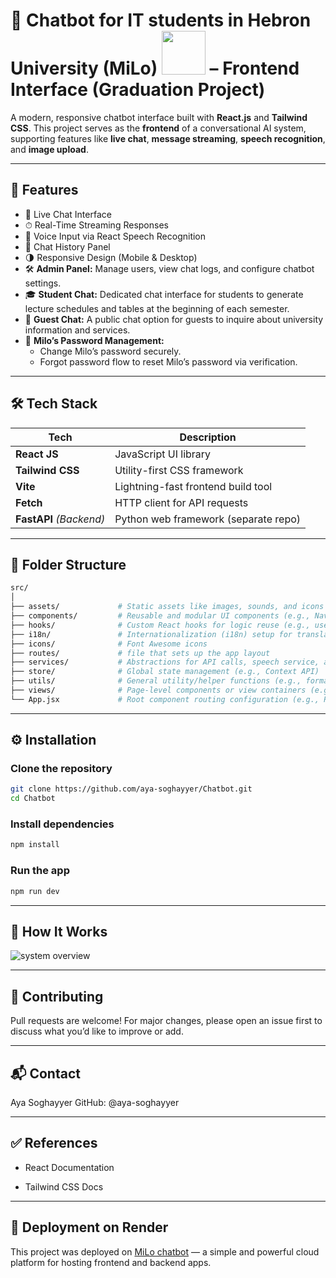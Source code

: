 # 📢 Chatbot for IT students in Hebron University (MiLo) <img src="https://cdn3d.iconscout.com/3d/premium/thumb/robot-3d-icon-download-in-png-blend-fbx-gltf-file-formats--bot-machine-robotic-future-things-and-ai-pack-technology-icons-6740636.png" width="70" height="70"> – Frontend Interface (Graduation Project)

A modern, responsive chatbot interface built with **React.js** and **Tailwind CSS**. This project serves as the **frontend** of a conversational AI system, supporting features like **live chat**, **message streaming**, **speech recognition**, and **image upload**.

---

## 🚀 Features

- 💬 Live Chat Interface  
- ⏱ Real-Time Streaming Responses  
- 🎤 Voice Input via React Speech Recognition 
- 📜 Chat History Panel  
- 🌗 Responsive Design (Mobile & Desktop)  
- 🛠️ **Admin Panel:** Manage users, view chat logs, and configure chatbot settings.  
- 🎓 **Student Chat:** Dedicated chat interface for students to generate lecture schedules and tables at the beginning of each semester.  
- 👥 **Guest Chat:** A public chat option for guests to inquire about university information and services.  
- 🔐 **Milo’s Password Management:**  
  - Change Milo’s password securely.  
  - Forgot password flow to reset Milo’s password via verification.  

---

## 🛠️ Tech Stack

| Tech         | Description                          |
|--------------|--------------------------------------|
| **React JS** | JavaScript UI library                |
| **Tailwind CSS** | Utility-first CSS framework     |
| **Vite**     | Lightning-fast frontend build tool   |
| **Fetch**    | HTTP client for API requests         |
| **FastAPI** *(Backend)* | Python web framework (separate repo) |

---

## 📂 Folder Structure

```bash
src/
│
├── assets/             # Static assets like images, sounds, and icons
├── components/         # Reusable and modular UI components (e.g., Navbar, Header)
├── hooks/              # Custom React hooks for logic reuse (e.g., usePhoto, useSpeech)
├── i18n/               # Internationalization (i18n) setup for translating app content
├── icons/              # Font Awesome icons
├── routes/             # file that sets up the app layout
├── services/           # Abstractions for API calls, speech service, and business logic
├── store/              # Global state management (e.g., Context API)
├── utils/              # General utility/helper functions (e.g., formatting, validation)
├── views/              # Page-level components or view containers (e.g., Home, Userchat, Login, Signup)
└── App.jsx             # Root component routing configuration (e.g., React Router definitions, routes, and providers)
```
---

## ⚙️ Installation

### Clone the repository

```bash
git clone https://github.com/aya-soghayyer/Chatbot.git
cd Chatbot
```
### Install dependencies

```bash
npm install
```
### Run the app

```bash
npm run dev
```
---

## 🧠 How It Works
![system overview](https://drive.google.com/file/d/1zTl2wAhuq5Pf9xTlcGPXJttm8DTEI9fb/view)

---

## 🤝 Contributing
Pull requests are welcome! For major changes, please open an issue first to discuss what you’d like to improve or add.

---
## 📬 Contact
Aya Soghayyer
GitHub: @aya-soghayyer

---

## ✅ References

- React Documentation

- Tailwind CSS Docs

---

## 🚀 Deployment on Render

This project was deployed on [MiLo chatbot](https://www.chatbotmilo.online/) — a simple and powerful cloud platform for hosting frontend and backend apps.










